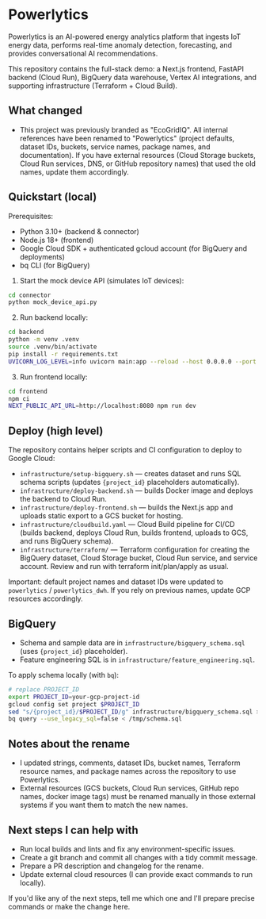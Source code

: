 # Powerlytics

Powerlytics is an AI-powered energy analytics platform that ingests IoT energy data, performs real-time anomaly detection, forecasting, and provides conversational AI recommendations.

This repository contains the full-stack demo: a Next.js frontend, FastAPI backend (Cloud Run), BigQuery data warehouse, Vertex AI integrations, and supporting infrastructure (Terraform + Cloud Build).

## What changed
- This project was previously branded as "EcoGridIQ". All internal references have been renamed to "Powerlytics" (project defaults, dataset IDs, buckets, service names, package names, and documentation). If you have external resources (Cloud Storage buckets, Cloud Run services, DNS, or GitHub repository names) that used the old names, update them accordingly.

## Quickstart (local)

Prerequisites:
- Python 3.10+ (backend & connector)
- Node.js 18+ (frontend)
- Google Cloud SDK + authenticated gcloud account (for BigQuery and deployments)
- bq CLI (for BigQuery)

1. Start the mock device API (simulates IoT devices):

```bash
cd connector
python mock_device_api.py
```

2. Run backend locally:

```bash
cd backend
python -m venv .venv
source .venv/bin/activate
pip install -r requirements.txt
UVICORN_LOG_LEVEL=info uvicorn main:app --reload --host 0.0.0.0 --port 8080
```

3. Run frontend locally:

```bash
cd frontend
npm ci
NEXT_PUBLIC_API_URL=http://localhost:8080 npm run dev
```

## Deploy (high level)

The repository contains helper scripts and CI configuration to deploy to Google Cloud:

- `infrastructure/setup-bigquery.sh` — creates dataset and runs SQL schema scripts (updates `{project_id}` placeholders automatically).
- `infrastructure/deploy-backend.sh` — builds Docker image and deploys the backend to Cloud Run.
- `infrastructure/deploy-frontend.sh` — builds the Next.js app and uploads static export to a GCS bucket for hosting.
- `infrastructure/cloudbuild.yaml` — Cloud Build pipeline for CI/CD (builds backend, deploys Cloud Run, builds frontend, uploads to GCS, and runs BigQuery schema).
- `infrastructure/terraform/` — Terraform configuration for creating the BigQuery dataset, Cloud Storage bucket, Cloud Run service, and service account. Review and run with terraform init/plan/apply as usual.

Important: default project names and dataset IDs were updated to `powerlytics` / `powerlytics_dwh`. If you rely on previous names, update GCP resources accordingly.

## BigQuery
- Schema and sample data are in `infrastructure/bigquery_schema.sql` (uses `{project_id}` placeholder).
- Feature engineering SQL is in `infrastructure/feature_engineering.sql`.

To apply schema locally (with `bq`):

```bash
# replace PROJECT_ID
export PROJECT_ID=your-gcp-project-id
gcloud config set project $PROJECT_ID
sed "s/{project_id}/$PROJECT_ID/g" infrastructure/bigquery_schema.sql > /tmp/schema.sql
bq query --use_legacy_sql=false < /tmp/schema.sql
```

## Notes about the rename
- I updated strings, comments, dataset IDs, bucket names, Terraform resource names, and package names across the repository to use Powerlytics.
- External resources (GCS buckets, Cloud Run services, GitHub repo names, docker image tags) must be renamed manually in those external systems if you want them to match the new names.

## Next steps I can help with
- Run local builds and lints and fix any environment-specific issues.
- Create a git branch and commit all changes with a tidy commit message.
- Prepare a PR description and changelog for the rename.
- Update external cloud resources (I can provide exact commands to run locally).

If you'd like any of the next steps, tell me which one and I'll prepare precise commands or make the change here.
